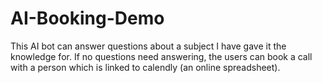 # AI-Booking-Demo
This AI bot can answer questions about a subject I have gave it the knowledge for. If no questions need answering, the users can book a call with a person which is linked to calendly (an online spreadsheet).
